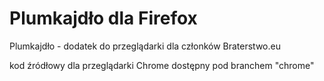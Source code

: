 # Plumkajdło dla Firefox
Plumkajdło - dodatek do przeglądarki dla członków Braterstwo.eu

kod źródłowy dla przeglądarki Chrome dostępny pod branchem "chrome"

